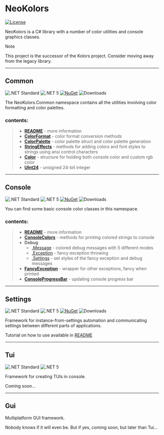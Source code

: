 ﻿# NeoKolors

[![License](https://img.shields.io/github/license/KryKomDev/NeoKolors?color=2159a3)](https://raw.githubusercontent.com/KryKomDev/NeoKolors/main/LICENSE)

NeoKolors is a C# library with a number of color utilities and console graphics classes.

> [!NOTE]
> This project is the successor of the Kolors project. Consider moving away from the legacy 
> library.

---

## Common

![.NET Standard](https://img.shields.io/badge/.NET-Standard2.0-512bd4)
![.NET 5](https://img.shields.io/badge/.NET-5.0-682a7b)
[![NuGet](https://img.shields.io/nuget/v/NeoKolors.Common?color=a53c7a)](https://www.nuget.org/packages/NeoKolors.Common)
![Downloads](https://img.shields.io/nuget/dt/NeoKolors.Common?color=a31c35)

The NeoKolors.Common namespace contains all the utilities involving color formatting and color palettes.

### contents:
> * **[README](NeoKolors.Common/README.md)** - more information
> * **[ColorFormat](NeoKolors.Common/ColorFormat.cs)** - color format conversion methods
> * **[ColorPalette](NeoKolors.Common/ColorPalette.cs)** - color palette struct and color palette generation
> * **[StringEffects](NeoKolors.Common/StringEffects.cs)** - methods for adding colors and font styles to strings using ansi control characters
> * **[Color](NeoKolors.Common/Color.cs)** - structure for holding both console color and custom rgb color
> * **[UInt24](NeoKolors.Common/UInt24.cs)** - unsigned 24-bit integer

---

## Console

![.NET Standard](https://img.shields.io/badge/.NET-Standard2.0-512bd4)
![.NET 5](https://img.shields.io/badge/.NET-5.0-682a7b)
[![NuGet](https://img.shields.io/nuget/v/NeoKolors.Console?color=a53c7a)](https://www.nuget.org/packages/NeoKolors.Console)
![Downloads](https://img.shields.io/nuget/dt/NeoKolors.Console?color=a31c35)

You can find some basic console color classes in this namespace.

### contents:
> * **[README](NeoKolors.Console/README.md)** - more information
> * **[ConsoleColors](NeoKolors.Console/ConsoleColors.cs)** - methods for printing colored strings to console
> * **Debug**
>   * [.Message](NeoKolors.Console/Debug.Message.cs) - colored debug messages with 5 different modes
>   * [.Exception](NeoKolors.Console/Debug.Exceptions.cs) - fancy exception throwing
>   * [.Settings](NeoKolors.Console/Debug.Settings.cs) - set styles of the fancy exception and debug messages
> * **[FancyException](NeoKolors.Console/FancyException.cs)** - wrapper for other exceptions, fancy when printed
> * **[ConsoleProgressBar](NeoKolors.Console/ConsoleProgressBar.cs)** - updating console progress bar

---

## Settings

![.NET Standard](https://img.shields.io/badge/.NET-Standard2.0-512bd4)
![.NET 5](https://img.shields.io/badge/.NET-5.0-682a7b)
[![NuGet](https://img.shields.io/nuget/v/NeoKolors.Settings?color=a53c7a)](https://www.nuget.org/packages/NeoKolors.Settings)
![Downloads](https://img.shields.io/nuget/dt/NeoKolors.Settings?color=a31c35)

Framework for instance-from-settings automation and communicating settings between different parts of applications.

Tutorial on how to use available in [README](NeoKolors.Settings/README.md)

---

## Tui

![.NET Standard](https://img.shields.io/badge/.NET-Standard2.1-512bd4)
![.NET 5](https://img.shields.io/badge/.NET-5.0-682a7b)

[//]: # ([![NuGet]&#40;https://img.shields.io/nuget/v/NeoKolors.Tui&#41;]&#40;https://www.nuget.org/packages/NeoKolors.Tui&#41;)

Framework for creating TUIs in console.

Coming soon...

---

## Gui
Multiplatform GUI framework.

Nobody knows if it will even be. But if yes, coming soon, but later than Tui...